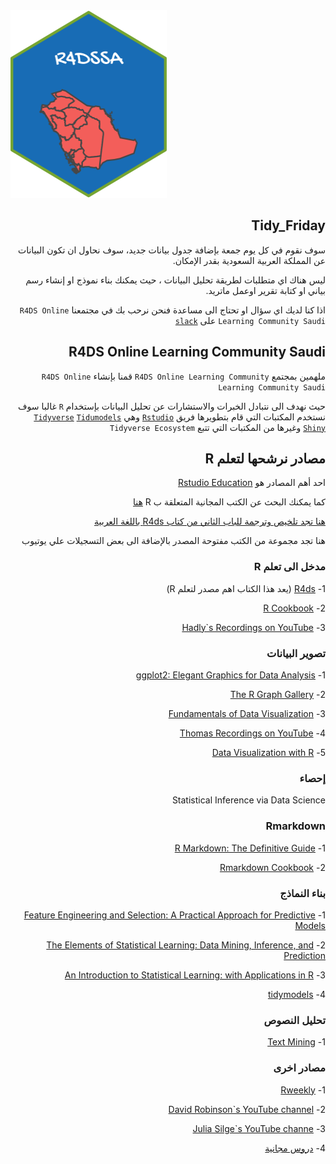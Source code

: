 
<!-- README.md is generated from README.Rmd. Please edit that file -->



<img src="hexa-sticker/img//r4dssa-sticker.png" width='250'  height='300' style="margin-left: 100; margin-right:5px;"/>
     
     
<div dir="rtl">

## Tidy_Friday



سوف نقوم في كل يوم جمعة بإضافة جدول بيانات جديد، سوف نحاول ان تكون
البيانات عن المملكة العربية السعودية بقدر الإمكان.

ليس هناك اي متطلبات لطريقة تحليل البيانات ، حيث يمكنك بناء نموذج او
إنشاء رسم بياني او كتابة تقرير اوعمل ماتريد.

اذا كنا لديك اي سؤال او تحتاج الى مساعدة فنحن نرحب بك في مجتمعنا `R4DS
Online Learning Community Saudi` على
[`slack`](https://join.slack.com/t/r4dssa/shared_invite/zt-fyg8b592-7L7PFhbOt8AM0oWDWZjYfg)



## R4DS Online Learning Community Saudi



ملهمين بمجتمع `R4DS Online Learning Community` قمنا بإنشاء `R4DS Online
Learning Community Saudi`

حيث نهدف الى نتبادل الخبرات والاستشارات عن تحليل البيانات بإستخدام `R`
غالبا سوف نستخدم المكتبات التي قام بتطويرها فريق
[`Rstudio`](https://rstudio.com/) وهي
[`Tidyverse`](https://www.tidyverse.org/)
[`Tidumodels`](https://www.tidymodels.org/)
[`Shiny`](https://shiny.rstudio.com/) وغيرها من المكتبات التي تتبع
`Tidyverse Ecosystem`

<!-- badges: start -->

<!-- badges: end -->



## مصادر نرشحها لتعلم R



احد أهم المصادر هو [Rstudio Education](https://education.rstudio.com)

كما يمكنك البحث عن الكتب المجانية المتعلقة ب R
[هنا](https://bookdown.org/home/tags/)


[هنا تجد تلخيص وترجمة للباب الثاني من كتاب R4ds باللغة العربية](https://rpubs.com/Naif_8/628469)


هنا تجد مجموعة من الكتب مفتوحة المصدر بالإضافة الى بعض التسجيلات علي
يوتيوب



### مدخل الى تعلم R



1- [R4ds](https://r4ds.had.co.nz) (يعد هذا الكتاب اهم مصدر لتعلم R)

2- [R Cookbook](https://rc2e.com)

3- [Hadly\`s Recordings on
YouTube](https://www.youtube.com/watch?v=go5Au01Jrvs)



### تصوير البيانات


1- [ggplot2: Elegant Graphics for Data
Analysis](https://ggplot2-book.org)

2- [The R Graph Gallery](https://www.r-graph-gallery.com)

3- [Fundamentals of Data
Visualization](https://serialmentor.com/dataviz/)

4- [Thomas Recordings on
YouTube](https://www.youtube.com/watch?v=h29g21z0a68&t=7028s)

5- [Data Visualization with R](https://rkabacoff.github.io/datavis/)


### إحصاء



<p dir="rtl>

1- [Statistical Inference via Data Science](https://moderndive.com)


### Rmarkdown



1- [R Markdown: The Definitive
Guide](https://bookdown.org/yihui/rmarkdown/)

2- [Rmarkdown Cookbook](https://bookdown.org/yihui/rmarkdown-cookbook/)



### بناء النماذج




1- [Feature Engineering and Selection: A Practical Approach for
Predictive Models](http://www.feat.engineering)

2- [The Elements of Statistical Learning: Data Mining, Inference, and
Prediction](https://web.stanford.edu/~hastie/ElemStatLearn/)

3- [An Introduction to Statistical Learning: with Applications in
R](https://faculty.marshall.usc.edu/gareth-james/ISL/ISLR%20Seventh%20Printing.pdf)

4- [tidymodels](https://www.tidymodels.org/learn/)



### تحليل النصوص



1- [Text Mining](https://www.tidymodels.org/books/tidytext/)



### مصادر اخرى




1- [Rweekly](https://rweekly.org)

2- [David Robinson\`s YouTube
channel](https://www.youtube.com/user/safe4democracy)

3- [Julia Silge\`s YouTube
channe](https://www.youtube.com/channel/UCTTBgWyJl2HrrhQOOc710kA)

4- [دروس
مجانية](https://education.rstudio.com/blog/2020/05/remote-roundup/)

</div>
